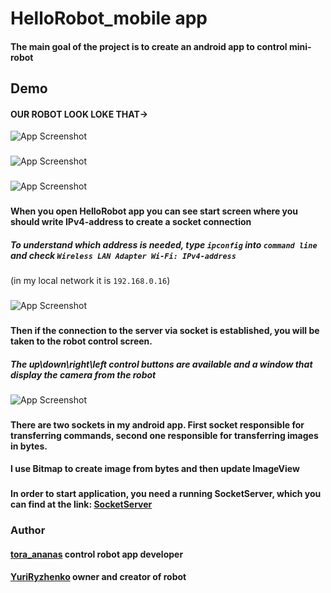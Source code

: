 # HelloRobot_mobile app
#### The main goal of the project is to create an android app to control mini-robot

## Demo

#### OUR ROBOT LOOK LOKE THAT-> 

![App Screenshot](https://github.com/tora-ananas/HelloRobot_mobile/blob/main/robot1.jpg)
###
![App Screenshot](https://github.com/tora-ananas/HelloRobot_mobile/blob/main/robot2.jpg)
###
![App Screenshot](https://github.com/tora-ananas/HelloRobot_mobile/blob/main/robotVSrobot.jpg)
###
#### When you open HelloRobot app you can see start screen where you should write IPv4-address to create a socket connection 
##### To understand which address is needed, type `ipconfig` into `command line` and check `Wireless LAN Adapter Wi-Fi: IPv4-address` 
(in my local network it is `192.168.0.16`)
###
![App Screenshot](https://github.com/tora-ananas/HelloRobot_mobile/blob/main/start_screen.jpg)
###
#### Then if the connection to the server via socket is established, you will be taken to the robot control screen. 
##### The up\down\right\left control buttons are available and a window that display the camera from the robot
![App Screenshot](https://github.com/tora-ananas/HelloRobot_mobile/blob/main/control_screen.jpg)
###
#### There are two sockets in my android app. First socket responsible for transferring commands, second one responsible for transferring images in bytes. 
#### I use Bitmap to create image from bytes and then update ImageView
###
#### In order to start application, you need a running SocketServer, which you can find at the link: [SocketServer](https://github.com/tora-ananas/Socket-chat-master)
###
### Author
#### [tora_ananas](https://github.com/tora-ananas) control robot app developer
#### [YuriRyzhenko](https://www.youtube.com/user/YuriRyzhenko) owner and creator of robot
